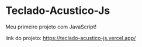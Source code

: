 # Teclado-Acustico-Js

Meu primeiro projeto com JavaScript!

link do projeto: https://teclado-acustico-js.vercel.app/
